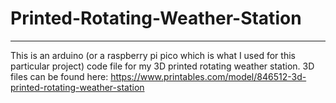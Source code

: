 # Printed-Rotating-Weather-Station
---
This is an arduino (or a raspberry pi pico which is what I used for this particular project) code file for my 3D printed rotating weather station. 3D files can be found here: https://www.printables.com/model/846512-3d-printed-rotating-weather-station
